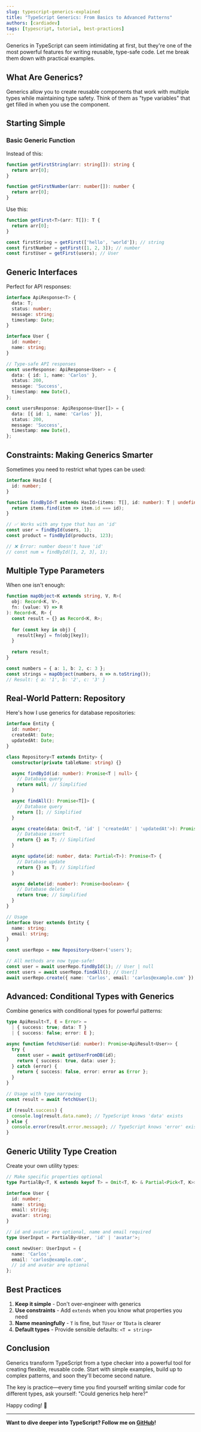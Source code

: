 ```yaml
---
slug: typescript-generics-explained
title: "TypeScript Generics: From Basics to Advanced Patterns"
authors: [cardiadev]
tags: [typescript, tutorial, best-practices]
---
```


Generics in TypeScript can seem intimidating at first, but they're one of the most powerful features for writing reusable, type-safe code. Let me break them down with practical examples.

<!-- truncate -->

## What Are Generics?

Generics allow you to create reusable components that work with multiple types while maintaining type safety. Think of them as "type variables" that get filled in when you use the component.

## Starting Simple

### Basic Generic Function

Instead of this:

```typescript
function getFirstString(arr: string[]): string {
  return arr[0];
}

function getFirstNumber(arr: number[]): number {
  return arr[0];
}
```

Use this:

```typescript
function getFirst<T>(arr: T[]): T {
  return arr[0];
}

const firstString = getFirst(['hello', 'world']); // string
const firstNumber = getFirst([1, 2, 3]); // number
const firstUser = getFirst(users); // User
```

## Generic Interfaces

Perfect for API responses:

```typescript
interface ApiResponse<T> {
  data: T;
  status: number;
  message: string;
  timestamp: Date;
}

interface User {
  id: number;
  name: string;
}

// Type-safe API responses
const userResponse: ApiResponse<User> = {
  data: { id: 1, name: 'Carlos' },
  status: 200,
  message: 'Success',
  timestamp: new Date(),
};

const usersResponse: ApiResponse<User[]> = {
  data: [{ id: 1, name: 'Carlos' }],
  status: 200,
  message: 'Success',
  timestamp: new Date(),
};
```

## Constraints: Making Generics Smarter

Sometimes you need to restrict what types can be used:

```typescript
interface HasId {
  id: number;
}

function findById<T extends HasId>(items: T[], id: number): T | undefined {
  return items.find(item => item.id === id);
}

// ✅ Works with any type that has an 'id'
const user = findById(users, 1);
const product = findById(products, 123);

// ❌ Error: number doesn't have 'id'
// const num = findById([1, 2, 3], 1);
```

## Multiple Type Parameters

When one isn't enough:

```typescript
function mapObject<K extends string, V, R>(
  obj: Record<K, V>,
  fn: (value: V) => R
): Record<K, R> {
  const result = {} as Record<K, R>;
  
  for (const key in obj) {
    result[key] = fn(obj[key]);
  }
  
  return result;
}

const numbers = { a: 1, b: 2, c: 3 };
const strings = mapObject(numbers, n => n.toString());
// Result: { a: '1', b: '2', c: '3' }
```

## Real-World Pattern: Repository

Here's how I use generics for database repositories:

```typescript
interface Entity {
  id: number;
  createdAt: Date;
  updatedAt: Date;
}

class Repository<T extends Entity> {
  constructor(private tableName: string) {}

  async findById(id: number): Promise<T | null> {
    // Database query
    return null; // Simplified
  }

  async findAll(): Promise<T[]> {
    // Database query
    return []; // Simplified
  }

  async create(data: Omit<T, 'id' | 'createdAt' | 'updatedAt'>): Promise<T> {
    // Database insert
    return {} as T; // Simplified
  }

  async update(id: number, data: Partial<T>): Promise<T> {
    // Database update
    return {} as T; // Simplified
  }

  async delete(id: number): Promise<boolean> {
    // Database delete
    return true; // Simplified
  }
}

// Usage
interface User extends Entity {
  name: string;
  email: string;
}

const userRepo = new Repository<User>('users');

// All methods are now type-safe!
const user = await userRepo.findById(1); // User | null
const users = await userRepo.findAll(); // User[]
await userRepo.create({ name: 'Carlos', email: 'carlos@example.com' });
```

## Advanced: Conditional Types with Generics

Combine generics with conditional types for powerful patterns:

```typescript
type ApiResult<T, E = Error> = 
  | { success: true; data: T }
  | { success: false; error: E };

async function fetchUser(id: number): Promise<ApiResult<User>> {
  try {
    const user = await getUserFromDB(id);
    return { success: true, data: user };
  } catch (error) {
    return { success: false, error: error as Error };
  }
}

// Usage with type narrowing
const result = await fetchUser(1);

if (result.success) {
  console.log(result.data.name); // TypeScript knows 'data' exists
} else {
  console.error(result.error.message); // TypeScript knows 'error' exists
}
```

## Generic Utility Type Creation

Create your own utility types:

```typescript
// Make specific properties optional
type PartialBy<T, K extends keyof T> = Omit<T, K> & Partial<Pick<T, K>>;

interface User {
  id: number;
  name: string;
  email: string;
  avatar: string;
}

// id and avatar are optional, name and email required
type UserInput = PartialBy<User, 'id' | 'avatar'>;

const newUser: UserInput = {
  name: 'Carlos',
  email: 'carlos@example.com',
  // id and avatar are optional
};
```

## Best Practices

1. **Keep it simple** - Don't over-engineer with generics
2. **Use constraints** - Add `extends` when you know what properties you need
3. **Name meaningfully** - `T` is fine, but `TUser` or `TData` is clearer
4. **Default types** - Provide sensible defaults: `<T = string>`

## Conclusion

Generics transform TypeScript from a type checker into a powerful tool for creating flexible, reusable code. Start with simple examples, build up to complex patterns, and soon they'll become second nature.

The key is practice—every time you find yourself writing similar code for different types, ask yourself: "Could generics help here?"

Happy coding! 🎯

---

**Want to dive deeper into TypeScript? Follow me on [GitHub](https://github.com/cardiadev)!**
